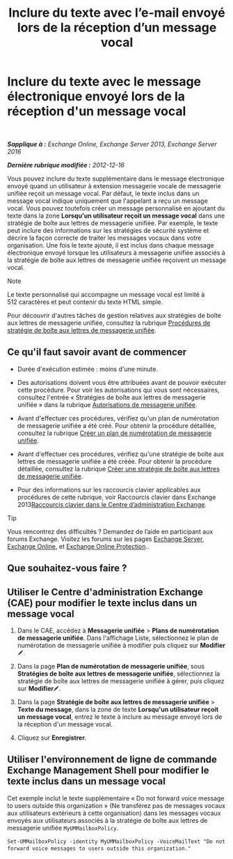 ﻿---
title: 'Inclure du texte avec l’e-mail envoyé lors de la réception d’un message vocal'
TOCTitle: Inclure du texte avec le message électronique envoyé lors de la réception d'un message vocal
ms:assetid: b2eec29c-e5eb-4263-80d8-0b9813dd56dc
ms:mtpsurl: https://technet.microsoft.com/fr-fr/library/Bb201718(v=EXCHG.150)
ms:contentKeyID: 51407223
ms.date: 05/23/2018
mtps_version: v=EXCHG.150
ms.translationtype: MT
---

# Inclure du texte avec le message électronique envoyé lors de la réception d'un message vocal

 

_**Sapplique à :** Exchange Online, Exchange Server 2013, Exchange Server 2016_

_**Dernière rubrique modifiée :** 2012-12-16_

Vous pouvez inclure du texte supplémentaire dans le message électronique envoyé quand un utilisateur à extension messagerie vocale de messagerie unifiée reçoit un message vocal. Par défaut, le texte inclus dans un message vocal indique uniquement que l'appelant a reçu un message vocal. Vous pouvez toutefois créer un message personnalisé en ajoutant du texte dans la zone **Lorsqu'un utilisateur reçoit un message vocal** dans une stratégie de boîte aux lettres de messagerie unifiée. Par exemple, le texte peut inclure des informations sur les stratégies de sécurité système et décrire la façon correcte de traiter les messages vocaux dans votre organisation. Une fois le texte ajouté, il est inclus dans chaque message électronique envoyé lorsque les utilisateurs à messagerie unifiée associés à la stratégie de boîte aux lettres de messagerie unifiée reçoivent un message vocal.

> [!NOTE]
> Le texte personnalisé qui accompagne un message vocal est limité à 512 caractères et peut contenir du texte HTML simple.


Pour découvrir d'autres tâches de gestion relatives aux stratégies de boîte aux lettres de messagerie unifiée, consultez la rubrique [Procédures de stratégie de boîte aux lettres de messagerie unifiée](um-mailbox-policy-procedures-exchange-2013-help.md).

## Ce qu'il faut savoir avant de commencer

  - Durée d'exécution estimée : moins d'une minute.

  - Des autorisations doivent vous être attribuées avant de pouvoir exécuter cette procédure. Pour voir les autorisations qui vous sont nécessaires, consultez l'entrée « Stratégies de boîte aux lettres de messagerie unifiée » dans la rubrique [Autorisations de messagerie unifiée](unified-messaging-permissions-exchange-2013-help.md).

  - Avant d'effectuer ces procédures, vérifiez qu'un plan de numérotation de messagerie unifiée a été créé. Pour obtenir la procédure détaillée, consultez la rubrique [Créer un plan de numérotation de messagerie unifiée](https://docs.microsoft.com/fr-fr/exchange/voice-mail-unified-messaging/connect-voice-mail-system/create-um-dial-plan).

  - Avant d'effectuer ces procédures, vérifiez qu'une stratégie de boîte aux lettres de messagerie unifiée a été créée. Pour obtenir la procédure détaillée, consultez la rubrique [Créer une stratégie de boîte aux lettres de messagerie unifiée](create-a-um-mailbox-policy-exchange-2013-help.md).

  - Pour des informations sur les raccourcis clavier applicables aux procédures de cette rubrique, voir Raccourcis clavier dans Exchange 2013[Raccourcis clavier dans le Centre d’administration Exchange](keyboard-shortcuts-in-the-exchange-admin-center-exchange-online-protection-help.md).

> [!TIP]
> Vous rencontrez des difficultés ? Demandez de l’aide en participant aux forums Exchange. Visitez les forums sur les pages <a href="https://go.microsoft.com/fwlink/p/?linkid=60612">Exchange Server</a>, <a href="https://go.microsoft.com/fwlink/p/?linkid=267542">Exchange Online</a>, et <a href="https://go.microsoft.com/fwlink/p/?linkid=285351">Exchange Online Protection</a>..


## Que souhaitez-vous faire ?

## Utiliser le Centre d'administration Exchange (CAE) pour modifier le texte inclus dans un message vocal

1.  Dans le CAE, accédez à **Messagerie unifiée** \> **Plans de numérotation de messagerie unifiée**. Dans l'affichage Liste, sélectionnez le plan de numérotation de messagerie unifiée à modifier puis cliquez sur **Modifier**![Icône Modifier](images/Bb124582.6f53ccb2-1f13-4c02-bea0-30690e6ea71d(EXCHG.150).gif "Icône Modifier").

2.  Dans la page **Plan de numérotation de messagerie unifiée**, sous **Stratégies de boîte aux lettres de messagerie unifiée**, sélectionnez la stratégie de boîte aux lettres de messagerie unifiée à gérer, puis cliquez sur **Modifier**![Icône Modifier](images/Bb124582.6f53ccb2-1f13-4c02-bea0-30690e6ea71d(EXCHG.150).gif "Icône Modifier").

3.  Dans la page **Stratégie de boîte aux lettres de messagerie unifiée** \> **Texte du message**, dans la zone de texte **Lorsqu'un utilisateur reçoit un message vocal**, entrez le texte à inclure au message envoyé lors de la réception d'un message vocal.

4.  Cliquez sur **Enregistrer**.

## Utiliser l'environnement de ligne de commande Exchange Management Shell pour modifier le texte inclus dans un message vocal

Cet exemple inclut le texte supplémentaire « Do not forward voice message to users outside this organization » (Ne transférez pas de messages vocaux aux utilisateurs extérieurs à cette organisation) dans les messages vocaux envoyés aux utilisateurs associés à la stratégie de boîte aux lettres de messagerie unifiée `MyUMMailboxPolicy`.

    Set-UMMailboxPolicy -identity MyUMMailboxPolicy -VoiceMailText "Do not forward voice messages to users outside this organization."

